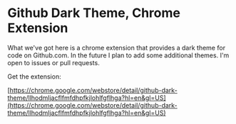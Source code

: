 # Github Dark Theme, Chrome Extension

What we've got here is a chrome extension that provides a dark theme for code on Github.com. In the future I plan to add some additional themes. I'm open to issues or pull requests.

Get the extension:

[https://chrome.google.com/webstore/detail/github-dark-theme/llhodmljacflfmfdhpfkjlohlfgflhga?hl=en&gl=US](https://chrome.google.com/webstore/detail/github-dark-theme/llhodmljacflfmfdhpfkjlohlfgflhga?hl=en&gl=US)